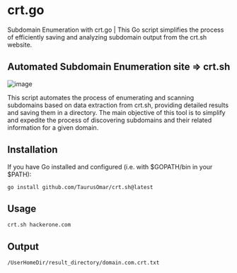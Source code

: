 # crt.go
Subdomain Enumeration with crt.go | This Go script simplifies the process of efficiently saving and analyzing subdomain output from the crt.sh website.

## Automated Subdomain Enumeration site => crt.sh

![image](https://github.com/TaurusOmar/crt.sh/blob/main/crt.gif?raw=true)


This script automates the process of enumerating and scanning subdomains based on data extraction from crt.sh, providing detailed results and saving them in a directory. The main objective of this tool is to simplify and expedite the process of discovering subdomains and their related information for a given domain.

## Installation

If you have Go installed and configured (i.e. with $GOPATH/bin in your $PATH):

```
go install github.com/TaurusOmar/crt.sh@latest
```

## Usage

```
crt.sh hackerone.com
```

## Output

```
/UserHomeDir/result_directory/domain.com.crt.txt
```
